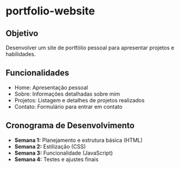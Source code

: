 # portfolio-website
## Objetivo
Desenvolver um site de portfólio pessoal para apresentar projetos e habilidades.

## Funcionalidades
- Home: Apresentação pessoal
- Sobre: Informações detalhadas sobre mim
- Projetos: Listagem e detalhes de projetos realizados
- Contato: Formulário para entrar em contato

## Cronograma de Desenvolvimento
- **Semana 1:** Planejamento e estrutura básica (HTML)
- **Semana 2:** Estilização (CSS)
- **Semana 3:** Funcionalidade (JavaScript)
- **Semana 4:** Testes e ajustes finais
